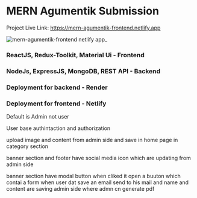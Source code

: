 # MERN Agumentik Submission

Project Live Link:   https://mern-agumentik-frontend.netlify.app

![mern-agumentik-frontend netlify app_](https://user-images.githubusercontent.com/76960865/215142977-1c10ffb6-4851-45b8-badf-4760a3cc8176.png)


### ReactJS, Redux-Toolkit, Material Ui - Frontend

### NodeJs, ExpressJS, MongoDB, REST API - Backend

### Deployment for backend - Render

### Deployment for frontend - Netlify

Default is Admin not user

User base authintaction and authorization

upload image and content from admin side and save in home page in category section

banner section and footer  have social media icon which are updating from admin side

banner section have modal button when cliked it open a buuton which contai a form when user dat save an email send to his mail and name and content are saving admin side where admn cn generate pdf
